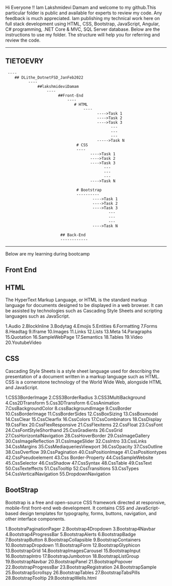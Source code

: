 Hi Everyone !!
Iam Lakshmidevi Damam and welcome to my github.This particular folder is public and available for experts to review my code. Any feedback is much appreciated.
Iam publishing my technical work here on full stack  development using HTML, CSS, Bootstrap, JavaScript, Angular, C# programming, .NET Core & MVC, SQL Server database.
Below are the instructions to use my folder. The structure will help you for referring and review the code.

------------------------------------------------------------------------------------------------------------------
  ## TIETOEVRY
     ----
        ## DLithe_DotnetFSD_JanFeb2022
              ----
                  ##lakshmideviDamam
                      ----
                           ##Front-End
                               ----
                                  # HTML
                                      ----
                                            ---->Task 1
                                            ---->Task 2
                                            ---->Task 3
                                                  ---
                                                  ---
                                                  ---
                                            ----->Task N
                                   # CSS
                                   ----
                                         ---->Task 1
                                         ---->Task 2
                                         ---->Task 3
                                               ---
                                               ---
                                               ---
                                         ---->Task N
                                         
                                   # Bootstrap
                                   ----------
                                          ---->Task 1
                                          ---->Task 2
                                          ---->Task 3
                                                 ---
                                                 ---
                                                 ---
                                          ---->Task N
                                          
                            ## Back-End
                            ------------
                            
                            
                            
   -----------------------------------------------------------------------------------                         
                            
 Below are my learning during bootcamp
 
 Front End
 ------------
HTML
----
The HyperText Markup Language, or HTML is the standard markup language for documents designed to be displayed in a web browser. It can be assisted by technologies such as Cascading Style Sheets and scripting languages such as JavaScript.

1.Audio
2.BlockInline
3.Bodytag
4.Emojis
5.Entities
6.Formatting
7.Forms
8.Headtag
9.Iframe
10.Images
11.Links
12.Lists
13.Meta
14.Paragraphs
15.Quotation
16.SampleWebPage
17.Semantics
18.Tables
19.Video
20.YoutubeVideo

CSS
---
Cascading Style Sheets is a style sheet language used for describing the presentation of a document written in a markup language such as HTML. CSS is a cornerstone technology of the World Wide Web, alongside HTML and JavaScript.

1.CSS3BorderImage
2.CSS3BorderRadius
3.CSS3MultiBackground
4.Css2DTransform
5.Css3DTransform
6.CssAnimation
7.CssBackgroundColor
8.cssBackgroundImage
9.CssBorder
10.CssBorderImage
11.CssBorderSides
12.CssBoxSizing
13.CssBoxmodel
14.CssClear
15.CssClearfix
16.CssColors
17.CssCombinators
18.CssDisplay
19.CssFlex
20.CssFlexResponsive
21.CssFlexitems
22.CssFloat
23.CssFont
24.CssFontStyleShorthand
25.CssGradients
26.CssGrid
27.CssHorizontalNavigation
28.CssHoverBorder
29.CssImageGallery
30.CssImageReflection
31.CssImageSlider
32.CssIntro
33.CssLinks
34.CssMargins
35.CssMediaqueriesViewport
36.CssOpacity
37.CssOutline
38.CssOverflow
39.CssPagination
40.CssPositionImage
41.CssPositiontypes
42.CssPseudoelement
43.Css Border-Property
44.CssSampleWebsite
45.CssSelector
46.CssShadow
47.CssSyntax
48.CssTable
49.CssText
50.CssTexteffects
51.CssTooltip
52.CssTransitions
53.CssTypes
54.CssVerticalNavigation
55.DropdownNavigation

BootStrap
----------
Bootstrap is a free and open-source CSS framework directed at responsive, mobile-first front-end web development. It contains CSS and JavaScript-based design templates for typography, forms, buttons, navigation, and other interface components.

1.BootstraPaginationPager
2.Bootstrap4Dropdown
3.Bootstrap4Navbar
4.Bootstrap4ProgressBar
5.BootstrapAlerts
6.BootstrapBadge
7.BootstrapButton
8.BootstrapCollapsible
9.BootstrapContainers
10.BootstrapDropdown
11.BootstrapForm
12.BootstrapGlyphicon
13.BootstrapGrid
14.BootstrapImagesCarousel
15.BootstrapInput
16.BootstrapIntro
17.BootstrapJumbotron
18.BootstrapListGroup
19.BootstrapNavbar
20.BootstrapPanel
21.BootstrapPopover
22.BootstrapProgressBar
23.BootstrapRegistration
24.BootstrapSample
25.BootstrapScrollspy
26.BootstrapTables
27.BootstrapTabsPills
28.BootstrapTooltip
29.BootstrapWells.html
